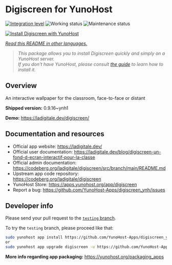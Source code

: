 <!--
N.B.: This README was automatically generated by <https://github.com/YunoHost/apps/tree/master/tools/readme_generator>
It shall NOT be edited by hand.
-->

# Digiscreen for YunoHost

[![Integration level](https://dash.yunohost.org/integration/digiscreen.svg)](https://dash.yunohost.org/appci/app/digiscreen) ![Working status](https://ci-apps.yunohost.org/ci/badges/digiscreen.status.svg) ![Maintenance status](https://ci-apps.yunohost.org/ci/badges/digiscreen.maintain.svg)

[![Install Digiscreen with YunoHost](https://install-app.yunohost.org/install-with-yunohost.svg)](https://install-app.yunohost.org/?app=digiscreen)

*[Read this README in other languages.](./ALL_README.md)*

> *This package allows you to install Digiscreen quickly and simply on a YunoHost server.*  
> *If you don't have YunoHost, please consult [the guide](https://yunohost.org/install) to learn how to install it.*

## Overview

An interactive wallpaper for the classroom, face-to-face or distant


**Shipped version:** 0.9.16~ynh1

**Demo:** <https://ladigitale.dev/digiscreen/>
## Documentation and resources

- Official app website: <https://ladigitale.dev/>
- Official user documentation: <https://ladigitale.dev/blog/digiscreen-un-fond-d-ecran-interactif-pour-la-classe>
- Official admin documentation: <https://codeberg.org/ladigitale/digiscreen/src/branch/main/README.md>
- Upstream app code repository: <https://codeberg.org/ladigitale/digiscreen>
- YunoHost Store: <https://apps.yunohost.org/app/digiscreen>
- Report a bug: <https://github.com/YunoHost-Apps/digiscreen_ynh/issues>

## Developer info

Please send your pull request to the [`testing` branch](https://github.com/YunoHost-Apps/digiscreen_ynh/tree/testing).

To try the `testing` branch, please proceed like that:

```bash
sudo yunohost app install https://github.com/YunoHost-Apps/digiscreen_ynh/tree/testing --debug
or
sudo yunohost app upgrade digiscreen -u https://github.com/YunoHost-Apps/digiscreen_ynh/tree/testing --debug
```

**More info regarding app packaging:** <https://yunohost.org/packaging_apps>
